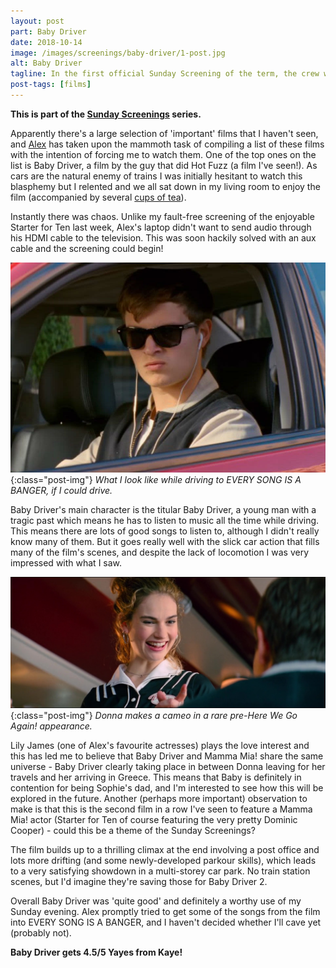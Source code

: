 ```yaml
---
layout: post
part: Baby Driver
date: 2018-10-14
image: /images/screenings/baby-driver/1-post.jpg
alt: Baby Driver
tagline: In the first official Sunday Screening of the term, the crew watches Baby Driver on the recommendation of my trusty housemate Alex. Is it just Fast & Furious - The Musical, or is it actually a bit more sophisticated than that?
post-tags: [films]
---
```


**This is part of the [Sunday Screenings](/sunday-screenings) series.**

Apparently there's a large selection of 'important' films that I haven't seen, and [Alex](http://obsidianeagle.github.io) has taken upon the mammoth task of compiling a list of these films with the intention of forcing me to watch them. One of the top ones on the list is Baby Driver, a film by the guy that did Hot Fuzz (a film I've seen!). As cars are the natural enemy of trains I was initially hesitant to watch this blasphemy but I relented and we all sat down in my living room to enjoy the film (accompanied by several [cups of tea](/tea)).

Instantly there was chaos. Unlike my fault-free screening of the enjoyable Starter for Ten last week, Alex's laptop didn't want to send audio through his HDMI cable to the television. This was soon hackily solved with an aux cable and the screening could begin!

![The titular Baby Driver](/images/screenings/baby-driver/2.jpg){:class="post-img"}
*What I look like while driving to EVERY SONG IS A BANGER, if I could drive.*

Baby Driver's main character is the titular Baby Driver, a young man with a tragic past which means he has to listen to music all the time while driving. This means there are lots of good songs to listen to, although I didn't really know many of them. But it goes really well with the slick car action that fills many of the film's scenes, and despite the lack of locomotion I was very impressed with what I saw.

![Lily James](/images/screenings/baby-driver/3.jpg){:class="post-img"}
*Donna makes a cameo in a rare pre-Here We Go Again! appearance.*

Lily James (one of Alex's favourite actresses) plays the love interest and this has led me to believe that Baby Driver and Mamma Mia! share the same universe - Baby Driver clearly taking place in between Donna leaving for her travels and her arriving in Greece. This means that Baby is definitely in contention for being Sophie's dad, and I'm interested to see how this will be explored in the future. Another (perhaps more important) observation to make is that this is the second film in a row I've seen to feature a Mamma Mia! actor (Starter for Ten of course featuring the very pretty Dominic Cooper) - could this be a theme of the Sunday Screenings?

The film builds up to a thrilling climax at the end involving a post office and lots more drifting (and some newly-developed parkour skills), which leads to a very satisfying showdown in a multi-storey car park. No train station scenes, but I'd imagine they're saving those for Baby Driver 2.

Overall Baby Driver was 'quite good' and definitely a worthy use of my Sunday evening. Alex promptly tried to get some of the songs from the film into EVERY SONG IS A BANGER, and I haven't decided whether I'll cave yet (probably not).

**Baby Driver gets 4.5/5 Yayes from Kaye!**
